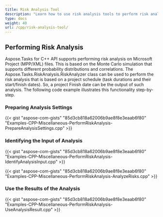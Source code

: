 ```yaml
---
title: Risk Analysis Tool
description: "Learn how to use risk analysis tools to perform risk analysis on Microsoft Project (MPP/XML) files using Aspose.Tasks for C++."
type: docs
weight: 40
url: /cpp/risk-analysis-tool/
---
```


## **Performing Risk Analysis**
Aspose.Tasks for C++ API supports performing risk analysis on Microsoft Project (MPP/XML) files. This is based on the Monte Carlo simulation that supports different probability distributions and correlations. The Aspose.Tasks.RiskAnalysis.RiskAnalyzer class can be used to perform the risk analysis that is based on a project schedule (task durations and their start/finish dates). So, a project Finish date can be the output of such analysis. The following code example illustrates this functionality step-by-step.

### **Preparing Analysis Settings**

{{< gist "aspose-com-gists" "85d3cb818a62006b9ae8f8e3eaab6f80" "Examples-CPP-Miscellaneous-PerformRiskAnalysis-PrepareAnalysisSettings.cpp" >}}

### **Identifying the Input of Analysis**

{{< gist "aspose-com-gists" "85d3cb818a62006b9ae8f8e3eaab6f80" "Examples-CPP-Miscellaneous-PerformRiskAnalysis-IdentifyAnalysisInput.cpp" >}}

{{< gist "aspose-com-gists" "85d3cb818a62006b9ae8f8e3eaab6f80" "Examples-CPP-Miscellaneous-PerformRiskAnalysis-AnalyzeRisks.cpp" >}}

### **Use the Results of the Analysis**
{{< gist "aspose-com-gists" "85d3cb818a62006b9ae8f8e3eaab6f80" "Examples-CPP-Miscellaneous-PerformRiskAnalysis-UseAnalysisResult.cpp" >}}
